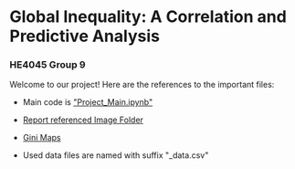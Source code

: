 
# Global Inequality: A Correlation and Predictive Analysis
### HE4045 Group 9 

Welcome to our project! Here are the references to the important files:

- Main code is ["Project_Main.ipynb"](./Project_Main.ipynb)
  
- [Report referenced Image Folder](./Images)

- [Gini Maps](./Gini%20Maps)
  
- Used data files are named with suffix "_data.csv"

